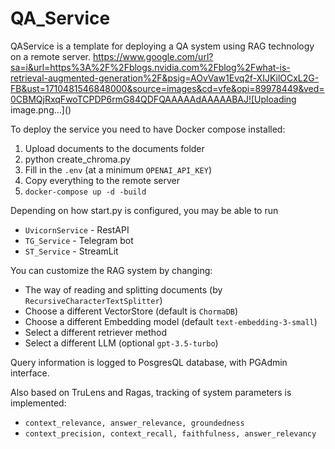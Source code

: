 # QA_Service

QAService is a template for deploying a QA system using RAG technology on a remote server.
https://www.google.com/url?sa=i&url=https%3A%2F%2Fblogs.nvidia.com%2Fblog%2Fwhat-is-retrieval-augmented-generation%2F&psig=AOvVaw1Evq2f-XIJKilOCxL2G-FB&ust=1710481546848000&source=images&cd=vfe&opi=89978449&ved=0CBMQjRxqFwoTCPDP6rmG84QDFQAAAAAdAAAAABAJ![Uploading image.png…]()


To deploy the service you need to have Docker compose installed:

1. Upload documents to the documents folder
2. python create_chroma.py
3. Fill in the ```.env``` (at a minimum ```OPENAI_API_KEY```)
4. Copy everything to the remote server 
5. ```docker-compose up -d -build```

Depending on how start.py is configured, you may be able to run
- ```UvicornService``` - RestAPI 
- ```TG_Service``` - Telegram bot
- ```ST_Service``` - StreamLit

You can customize the RAG system by changing:
- The way of reading and splitting documents (by ```RecursiveCharacterTextSplitter```)
- Choose a different VectorStore (default is ```ChormaDB```)
- Choose a different Embedding model (default ```text-embedding-3-small```)
- Select a different retriever method 
- Select a different LLM (optional ```gpt-3.5-turbo```)

Query information is logged to PosgresQL database, with PGAdmin interface.

Also based on TruLens and Ragas, tracking of system parameters is implemented:
- ```context_relevance, answer_relevance, groundedness```
- ```context_precision, context_recall, faithfulness, answer_relevancy```




